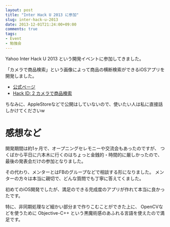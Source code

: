 ```yaml
---
layout: post
title: "Inter Hack U 2013 に参加"
slug: inter-hack-u-2013
date: 2013-12-01T21:24:00+09:00
comments: true
tags:
- Event
- 勉強会
---
```


Yahoo Inter Hack U 2013 という開発イベントに参加してきました。

「カメラで商品検索」という画像によって商品の横断検索ができるiOSアプリを開発しました。

<!--more-->

* [公式ページ](https://gam0022.net/app/c2search/)
* [Hack ID: 2 カメラで商品検索](http://yhacks.jp/hacku/inter2013/works/2)

ちなみに、AppleStoreなどで公開はしていないので、使いたい人は私に直接話しかけてくださいw

# 感想など

開発期間は約1ヶ月で、オープニングセレモニーや交流会もあったのですが、
つくばから平日に六本木に行くのはちょっと金銭的・時間的に厳しかったので、
最後の発表会だけの参加となりました。

その代わり、メンターとはFBのグループなどで相談する形になりました。
メンターの方々は本当に親切で、どんな質問でも丁寧に答えてくました。

初めてのiOS開発でしたが、満足のできる完成度のアプリが作れて本当に良かったです。

特に、非同期処理など細かい部分まで作りこむことができた上に、
OpenCVなどを使うために Objective-C++ という黒魔術感のあふれる言語を使えたので満足です。
